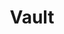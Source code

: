 ---
draft: false
title: Vault
content:
  id: vault
  name: Vault
  logo: /images/applications/password-manager/vault/logo.png
  website: https://www.vaultproject.io/
  iframe_website: /website-iframe/applications/password-manager/vault
  dashboardImage: /images/applications/password-manager/vault/screenshot-1.png
  short_description: Vault is a tool for secrets management, encryption as a service, and privileged access management
  description: Vault is a tool for securely accessing secrets. A secret is anything that you want to tightly control access to, such as API keys, passwords, certificates, and more. Vault provides a unified interface to any secret, while providing tight access control and recording a detailed audit log.
  features:
    - title: Secure Secret Storage
      description: Arbitrary key/value secrets can be stored in Vault. Vault encrypts these secrets prior to writing them to persistent storage, so gaining access to the raw storage isn't enough to access your secrets.
    - title: Dynamic Secrets
      description: Vault can generate secrets on-demand for some systems, such as AWS or SQL databases
    - title: Data Encryption
      description: Vault can encrypt and decrypt data without storing it. This allows security teams to define encryption parameters and developers to store encrypted data in a location such as a SQL database without having to design their own encryption methods.
    - title: Leasing and Renewal
      description: All secrets in Vault have a lease associated with it. At the end of the lease, Vault will automatically revoke that secret. Clients are able to renew leases via built-in renew APIs.
  screenshots:
    - /images/applications/password-manager/vault/screenshot-1.png
    - /images/applications/password-manager/vault/screenshot-2.png
---